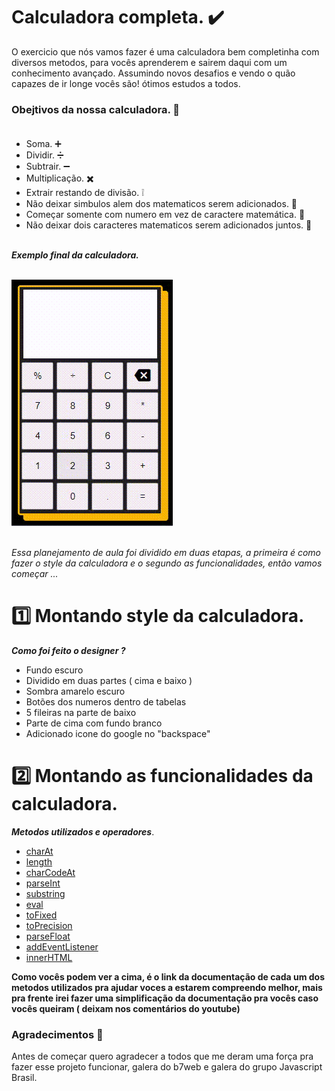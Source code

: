  # Calculadora completa. ✔️ <br>
 
O exercicio que nós vamos fazer é uma calculadora bem completinha com diversos metodos, para vocês aprenderem e sairem daqui com um conhecimento avançado. Assumindo novos desafios e vendo o quão capazes de ir longe vocês são! ótimos estudos a todos.

### Obejtivos da nossa calculadora. 💭 <br> <br>

- Soma. ➕
- Dividir. ➗
- Subtrair. ➖
- Multiplicação. ✖️
- Extrair restando de divisão. ❕
- Não deixar simbulos alem dos matematicos serem adicionados. 🔣
- Começar somente com numero em vez de caractere matemática. 🔣
- Não deixar dois caracteres matematicos serem adicionados juntos. 🔣
</br></br>

***Exemplo final da calculadora.*** <br> <br>

![Gif exercises 3](https://github.com/codigoperfeito/Exercises/blob/main/Javascript/exercises-3/c8515301bf404eec97ef99e6bda235fc15_45_55%20(1).gif?raw=true) </br></br>

*Essa planejamento de aula foi dividido em duas etapas, a primeira é como fazer o style da calculadora e o segundo as funcionalidades, então vamos começar ...* </br>

# 1️⃣ Montando style da calculadora.



***Como foi feito o designer ?***

- Fundo escuro
- Dividido em duas partes ( cima e baixo )
- Sombra amarelo escuro
- Botões dos numeros dentro de tabelas
- 5 fileiras na parte de baixo
- Parte de cima com fundo branco
- Adicionado icone do google no "backspace"

# 2️⃣ Montando as funcionalidades da calculadora.

***Metodos utilizados e operadores***.

- <a href="https://developer.mozilla.org/pt-BR/docs/Web/JavaScript/Reference/Global_Objects/String/charAt">charAt</a> 
- <a href="https://developer.mozilla.org/pt-BR/docs/Web/JavaScript/Reference/Global_Objects/String/length">length</a>
- <a href="https://developer.mozilla.org/pt-BR/docs/Web/JavaScript/Reference/Global_Objects/String/charCodeAt">charCodeAt</a>
- <a href="https://developer.mozilla.org/pt-BR/docs/Web/JavaScript/Reference/Global_Objects/parseInt">parseInt</a>
- <a href="https://developer.mozilla.org/pt-BR/docs/Web/JavaScript/Reference/Global_Objects/String/substring">substring</a>
- <a href="https://developer.mozilla.org/pt-BR/docs/Web/JavaScript/Reference/Global_Objects/eval">eval</a>
- <a href="https://developer.mozilla.org/pt-BR/docs/Web/JavaScript/Reference/Global_Objects/Number/toFixed">toFixed</a>
- <a href="https://developer.mozilla.org/pt-BR/docs/Web/JavaScript/Reference/Global_Objects/Number/toPrecision">toPrecision</a>
- <a href="https://developer.mozilla.org/pt-BR/docs/Web/JavaScript/Reference/Global_Objects/parseFloat">parseFloat</a>
- <a href="https://developer.mozilla.org/pt-BR/docs/Web/API/EventTarget/addEventListener">addEventListener</a>
- <a href="https://developer.mozilla.org/pt-BR/docs/Web/API/Element/innerHTML">innerHTML</a>


**Como vocês podem ver a cima, é o link da documentação de cada um dos metodos utilizados pra ajudar voces a estarem compreendo melhor, mais pra frente irei fazer uma simplificação da documentação pra vocês caso vocês queiram ( deixam nos comentários do youtube)**

### Agradecimentos 💙

Antes de começar quero agradecer a todos que me deram uma força pra fazer esse projeto funcionar, galera do b7web e galera do grupo Javascript Brasil.
